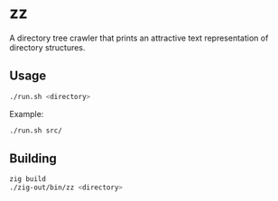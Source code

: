 # zz

A directory tree crawler that prints an attractive text representation of directory structures.

## Usage

```bash
./run.sh <directory>
```

Example:
```bash
./run.sh src/
```

## Building

```bash
zig build
./zig-out/bin/zz <directory>
```